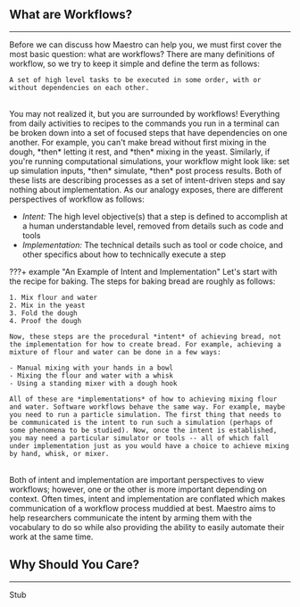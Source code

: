 ## What are Workflows?
----

Before we can discuss how Maestro can help you, we must first cover the most basic question: what are workflows? There are many definitions of workflow, so we try to keep it simple and define the term as follows:

``` text
A set of high level tasks to be executed in some order, with or without dependencies on each other.
```
<br/>
You may not realized it, but you are surrounded by workflows! Everything from daily activities to recipes to the commands you run in a terminal can be broken down into a set of focused steps that have dependencies on one another. For example, you can't make bread without first mixing in the dough, *then* letting it rest, and *then* mixing in the yeast. Similarly, if you're running computational simulations, your workflow might look like: set up simulation inputs, *then* simulate, *then* post process results. Both of these lists are describing processes as a set of intent-driven steps and say nothing about implementation. As our analogy exposes, there are different perspectives of workflow as follows:

* *_Intent_:* The high level objective(s) that a step is defined to accomplish at a human understandable level, removed from details such as code and tools
* *_Implementation_:* The technical details such as tool or code choice, and other specifics about how to technically execute a step


???+ example "An Example of Intent and Implementation"
    Let's start with the recipe for baking. The steps for baking bread are roughly as follows:

    1. Mix flour and water
    2. Mix in the yeast
    3. Fold the dough
    4. Proof the dough

    Now, these steps are the procedural *intent* of achieving bread, not the implementation for how to create bread. For example, achieving a mixture of flour and water can be done in a few ways:

    - Manual mixing with your hands in a bowl
    - Mixing the flour and water with a whisk
    - Using a standing mixer with a dough hook

    All of these are *implementations* of how to achieving mixing flour and water. Software workflows behave the same way. For example, maybe you need to run a particle simulation. The first thing that needs to be communicated is the intent to run such a simulation (perhaps of some phenomena to be studied). Now, once the intent is established, you may need a particular simulator or tools -- all of which fall under implementation just as you would have a choice to achieve mixing by hand, whisk, or mixer.

<br/>
Both of intent and implementation are important perspectives to view workflows; however, one or the other is more important depending on context. Often times, intent and implementation are conflated which makes communication of a workflow process muddied at best. Maestro aims to help researchers communicate the intent by arming them with the vocabulary to do so while also providing the ability to easily automate their work at the same time.


<br/>

## Why Should You Care?
----

Stub
